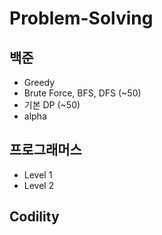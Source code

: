 # Problem-Solving
## 백준 
- Greedy
- Brute Force, BFS, DFS (~50)
- 기본 DP (~50)
- alpha

## 프로그래머스
- Level 1
- Level 2

## Codility
